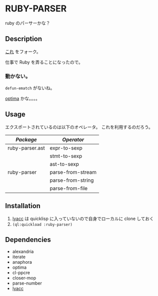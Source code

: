 # RUBY-PARSER

ruby のパーサーかな？

## Description

[これ](https://github.com/m2ym/ruby-parser) をフォーク。

仕事で Ruby を弄ることになったので。

### 動かない。

`defun-ematch` がないね。

[optima](https://github.com/m2ym/optima) かな。。。。

## Usage

エクスポートされているのは以下のオペレータ。
これを利用するのだろう。

| *Package*       | *Operator*        |
|-----------------|-------------------|
| ruby-parser.ast | expr-to-sexp      |
|                 | stmt-to-sexp      |
|                 | ast-to-sexp       |
| ruby-parser     | parse-from-stream |
|                 | parse-from-string |
|                 | parse-from-file   |

## Installation

1. [lyacc](https://github.com/m2ym/lyacc) は quicklisp に入っていないので自身でローカルに clone しておく
2. `(ql:quickload :ruby-parser)`

## Dependencies

- alexandria
- iterate
- anaphora
- optima
- cl-ppcre
- closer-mop
- parse-number
- [lyacc](https://github.com/m2ym/lyacc)
